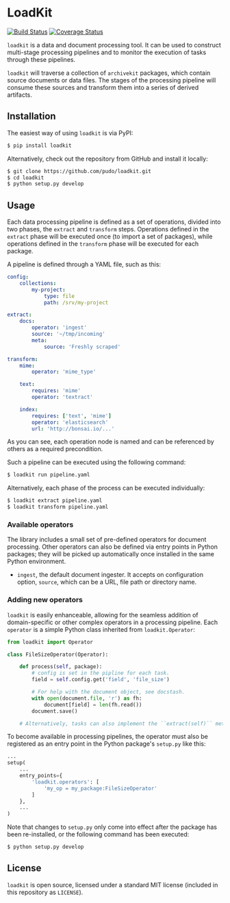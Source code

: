 # LoadKit

[![Build Status](https://travis-ci.org/pudo/loadkit.png?branch=master)](https://travis-ci.org/pudo/loadkit) [![Coverage Status](https://coveralls.io/repos/pudo/loadkit/badge.svg)](https://coveralls.io/r/pudo/loadkit)

``loadkit`` is a data and document processing tool. It can be used to
construct multi-stage processing pipelines and to monitor the
execution of tasks through these pipelines.

``loadkit`` will traverse a collection of ``archivekit`` packages, which
contain source documents or data files. The stages of the processing
pipeline will consume these sources and transform them into a series of
derived artifacts.

## Installation

The easiest way of using ``loadkit`` is via PyPI:

```bash
$ pip install loadkit
```

Alternatively, check out the repository from GitHub and install it locally:

```bash
$ git clone https://github.com/pudo/loadkit.git
$ cd loadkit
$ python setup.py develop
```


## Usage

Each data processing pipeline is defined as a set of operations, divided into two phases, the ``extract`` and ``transform`` steps. Operations defined in the ``extract`` phase will be executed once (to import a set of packages), while operations defined in the ``transform`` phase will be executed for each package.

A pipeline is defined through a YAML file, such as this:

```yaml
config:
    collections:
        my-project:
            type: file
            path: /srv/my-project

extract:
    docs:
        operator: 'ingest'
        source: '~/tmp/incoming'
        meta:
            source: 'Freshly scraped'

transform:
    mime:
        operator: 'mime_type'

    text:
        requires: 'mime'
        operator: 'textract'

    index:
        requires: ['text', 'mime']
        operator: 'elasticsearch'
        url: 'http://bonsai.io/...'
```

As you can see, each operation node is named and can be referenced by others as a required precondition.

Such a pipeline can be executed using the following command:

```bash
$ loadkit run pipeline.yaml
```

Alternatively, each phase of the process can be executed individually: 

```bash
$ loadkit extract pipeline.yaml
$ loadkit transform pipeline.yaml
```

### Available operators

The library includes a small set of pre-defined operators for document processing. Other operators can also be defined via entry points in Python packages; they will be picked up automatically once installed in the same Python environment.

* ``ingest``, the default document ingester. It accepts on configuration option, ``source``, which can be a URL, file path or directory name.

### Adding new operators

``loadkit`` is easily enhanceable, allowing for the seamless addition of domain-specific or other complex operators in a processing pipeline. Each ``operator`` is a simple Python class inherited from ``loadkit.Operator``:

```python
from loadkit import Operator

class FileSizeOperator(Operator):

    def process(self, package):
        # config is set in the pipline for each task.
        field = self.config.get('field', 'file_size')

        # For help with the document object, see docstash.
        with open(document.file, 'r') as fh:
            document[field] = len(fh.read())
        document.save()

    # Alternatively, tasks can also implement the ``extract(self)`` method.
```

To become available in processing pipelines, the operator must also be registered as an entry point in the Python package's ``setup.py`` like this:

```python
...
setup(
    ...
    entry_points={
        'loadkit.operators': [
            'my_op = my_package:FileSizeOperator'
        ]
    },
    ...
)
```

Note that changes to ``setup.py`` only come into effect after the package has been re-installed, or the following command has been executed:

```bash
$ python setup.py develop
```

## License

``loadkit`` is open source, licensed under a standard MIT license (included in this repository as ``LICENSE``).
